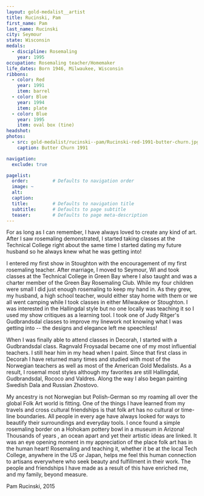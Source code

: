 ```yaml
---
layout: gold-medalist__artist
title: Rucinski, Pam
first_name: Pam
last_name: Rucinski
city: Seymour
state: Wisconsin
medals: 
  - discipline: Rosemaling
    year: 1995
occupation: Rosemaling teacher/Homemaker
life_dates: Born 1946, Milwaukee, Wisconsin
ribbons:
  - color: Red
    year: 1991
    item: barrel
  - color: Blue
    year: 1994
    item: plate
  - color: Blue
    year: 1995
    item: oval box (tine)
headshot:
photos:
  - src: gold-medalist/rucinski--pam/Rucinski-red-1991-butter-churn.jpg
    caption: Butter Churn 1991

navigation:
  exclude: true

pagelist:
  order:         # Defaults to navigation order  
  image: ~
  alt:
  caption:
  title:         # Defaults to navigation title
  subtitle:      # Defaults to page subtitle
  teaser:        # Defaults to page meta-description  
---
```


For as long as I can remember, I have always loved to create any  kind of art.   After I saw rosemaling demonstrated,  I started taking classes at the Technical College right about the same time I started dating my future husband  so he always knew what he was getting into!    

I entered my first show in Stoughton with the encouragement of my first rosemaling teacher.  After marriage,  I moved to Seymour, WI and took classes at the Technical College in Green Bay where I  also taught and was a charter member of the Green Bay Rosemaling Club.  While my  four children were small  I did  just enough rosemaling to keep my hand in.  As they grew, my husband, a high school teacher, would  either stay home with them or we all went camping  while I took  classes in either Milwaukee or Stoughton.  I was interested in the  Hallingdal style but no one locally was teaching it  so I used my show critiques as a learning tool.  I took one of Judy Ritger's Gudbrandsdal classes  to  improve my linework not knowing what I was getting into -- the designs and elegance  left me speechless! 

When I was finally able to attend classes in Decorah, I started with a Gudbrandsdal class.  Ragnvald Froysadal became  one of my most influential teachers. I still hear  him in my head  when I paint.  Since that first class in Decorah I have returned many times and studied with most of the Norwegian teachers as well as most of the American Gold Medalists.  As a result, I rosemal most  styles although my  favorites are still Hallingdal, Gudbrandsdal, Rococo and Valdres.   Along the way I also began painting  Swedish Dala and Russian Zhostovo.  

My ancestry is not Norwegian but Polish-German so my roaming all over the global Folk Art world is fitting.  One of the things I have learned from my travels and cross cultural friendships is that folk art has no  cultural or time-line boundaries.  All people in every age  have always looked for ways to beautify their  surroundings and everyday tools.  I once found a simple rosemaling border on a Hohokam  pottery bowl in a museum in Arizona!   Thousands of years , an ocean apart and yet their artistic ideas are linked. It was an eye opening moment in my appreciation of the place folk art has in the human heart!  Rosemaling and teaching it, whether it be at the local Tech College, anywhere in the US or Japan,   helps me feel this human connection to artisans  everywhere who  seek beauty and fulfillment in their work.  The people and friendships I have made as a result of this have enriched me, and my family,  beyond measure. 

Pam Rucinski, 2015
